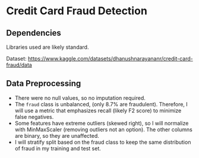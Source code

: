 # Credit Card Fraud Detection

## Dependencies

Libraries used are likely standard.

Dataset: https://www.kaggle.com/datasets/dhanushnarayananr/credit-card-fraud/data

## Data Preprocessing

- There were no null values, so no imputation required.
- The `fraud` class is unbalanced, (only 8.7% are fraudulent). Therefore, I will use a metric that emphasizes recall (likely F2 score) to minimize false negatives.
- Some features have extreme outliers (skewed right), so I will normalize with MinMaxScaler (removing outliers not an option). The other columns are binary, so they are unaffected.
- I will stratify split based on the fraud class to keep the same distribution of fraud in my training and test set.
